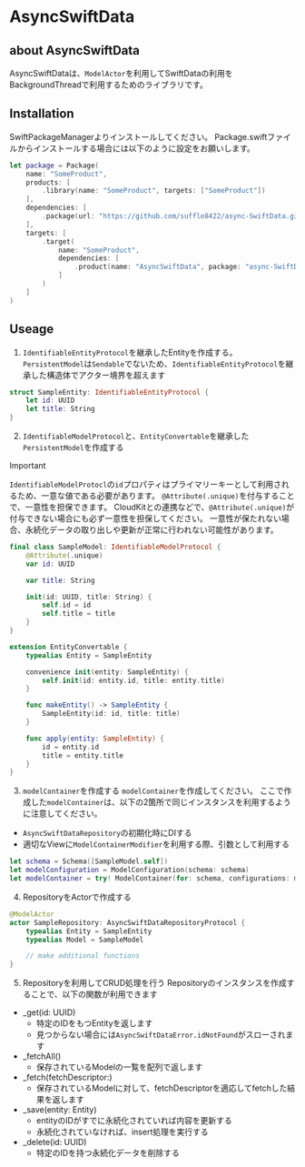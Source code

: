 # AsyncSwiftData

## about AsyncSwiftData
AsyncSwiftDataは、`ModelActor`を利用してSwiftDataの利用をBackgroundThreadで利用するためのライブラリです。

## Installation
SwiftPackageManagerよりインストールしてください。
Package.swiftファイルからインストールする場合には以下のように設定をお願いします。
```Swift
let package = Package(
    name: "SomeProduct",
    products: [
        .library(name: "SomeProduct", targets: ["SomeProduct"])
    ],
    dependencies: [
        .package(url: "https://github.com/suffle8422/async-SwiftData.git", exact: "0.1.0")
    ],
    targets: [
        .target(
            name: "SomeProduct",
            dependencies: [
                .product(name: "AsyncSwiftData", package: "async-SwiftData")
            ]
        )
    ]
)
```

## Useage
1. `IdentifiableEntityProtocol`を継承したEntityを作成する。
`PersistentModel`は`Sendable`でないため、`IdentifiableEntityProtocol`を継承した構造体でアクター境界を超えます
```Swift
struct SampleEntity: IdentifiableEntityProtocol {
    let id: UUID
    let title: String
}
```

2. `IdentifiableModelProtocol`と、`EntityConvertable`を継承した`PersistentModel`を作成する
> [!IMPORTANT]
> `IdentifiableModelProtocl`の`id`プロパティはプライマリーキーとして利用されるため、一意な値である必要があります。
> `@Attribute(.unique)`を付与することで、一意性を担保できます。
> CloudKitとの連携などで、`@Attribute(.unique)`が付与できない場合にも必ず一意性を担保してください。
> 一意性が保たれない場合、永続化データの取り出しや更新が正常に行われない可能性があります。 
```Swift
final class SampleModel: IdentifiableModelProtocol {
    @Attribute(.unique)
    var id: UUID

    var title: String

    init(id: UUID, title: String) {
        self.id = id
        self.title = title
    }
}

extension EntityConvertable {
    typealias Entity = SampleEntity

    convenience init(entity: SampleEntity) {
        self.init(id: entity.id, title: entity.title)
    }

    func makeEntity() -> SampleEntity {
        SampleEntity(id: id, title: title)
    }

    func apply(entity: SampleEntity) {
        id = entity.id
        title = entity.title
    }
}
```

3. `modelContainer`を作成する
`modelContainer`を作成してください。
ここで作成した`modelContainer`は、以下の2箇所で同じインスタンスを利用するように注意してください。
- `AsyncSwiftDataRepository`の初期化時にDIする
- 適切なViewに`ModelContainerModifier`を利用する際、引数として利用する
```Swift
let schema = Schema([SampleModel.self])
let modelConfiguration = ModelConfiguration(schema: schema)
let modelContainer = try! ModelContainer(for: schema, configurations: modelConfiguration)
```

4. RepositoryをActorで作成する
```Swift
@ModelActor
actor SampleRepository: AsyncSwiftDataRepositoryProtocol {
    typealias Entity = SampleEntity
    typealias Model = SampleModel

    // make additional functions
}
```

5. Repositoryを利用してCRUD処理を行う
Repositoryのインスタンスを作成することで、以下の関数が利用できます
- _get(id: UUID)
  - 特定のIDをもつEntityを返します
  - 見つからない場合には`AsyncSwiftDataError.idNotFound`がスローされます
- _fetchAll()
    - 保存されているModelの一覧を配列で返します
- _fetch(fetchDescriptor:)
    - 保存されているModelに対して、fetchDescriptorを適応してfetchした結果を返します
- _save(entity: Entity)
    - entityのIDがすでに永続化されていれば内容を更新する
    - 永続化されていなければ、insert処理を実行する
- _delete(id: UUID)
    - 特定のIDを持つ永続化データを削除する
